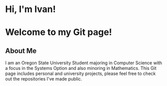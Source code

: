 # Hi, I'm Ivan!

# Welcome to my Git page!

## About Me
I am an  Oregon State University Student majoring in Computer Science with a focus in the Systems Option and also minoring in Mathematics.
This Git page includes personal and university projects, please feel free to check out the repositories I've made public.

